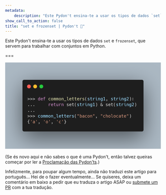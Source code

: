 ```yaml
---
metadata:
    description: "Este Pydon't ensina-te a usar os tipos de dados `set` e `frozenset`, que servem para trabalhar com conjuntos em Python."
show_call_to_action: false
title: "set e frozenset | Pydon't 🐍"
---
```


Este Pydon't ensina-te a usar os tipos de dados `set` e `frozenset`,
que servem para trabalhar com conjuntos em Python.


===

![](thumbnail.png)

(Se és novo aqui e não sabes o que é uma Pydon't, então talvez queiras começar por
ler a [Proclamação das Pydon'ts][manifesto].)

Infelizmente, para poupar algum tempo, ainda não traduzi este artigo para português...
Hei de o fazer eventualmente...
Se quiseres, deixa um comentário em baixo a pedir que eu traduza o artigo ASAP ou [submete um PR][pr] com a tua tradução.


[pr]: https://github.com/mathspp/mathspp/blob/master/pages/02.blog/04.pydonts/the-power-of-reduce/item.pt.md
[subscribe]: https://mathspp.com/subscribe
[manifesto]: /blog/pydonts/pydont-manifesto
